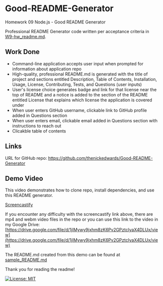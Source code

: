 # Good-README-Generator
Homework 09 Node.js - Good README Generator

Professional README Generator code written per acceptance criteria in [W9-hw_readme.md](W9-hw_readme.md).

## Work Done
* Command-line application accepts user input when prompted for information about application repo
* High-quality, professional README.md is generated with the title of project and sections entitled Description, Table of Contents, Installation, Usage, License, Contributing, Tests, and Questions (user inputs)
* User's license choice generates badge and link for that license near the top of README and a notice is added to the section of the README entitled License that explains which license the application is covered under
* When user enters GitHub username, clickable link to GitHub profile added in Questions section
* When user enters email, clickable email added in Questions section with instructions to reach out
* Clicakble table of contents

## Links
URL for GitHub repo: https://github.com/thenickedwards/Good-README-Generator

## Demo Video
This video demonstrates how to clone repo, install dependencies, and use this README generator.

[Screencastify](https://watch.screencastify.com/v/A2sW3lqpkhRRmvKY2H7B)

If you encounter any difficulty with the screencastify link above, there are mp4 and webm video files in the repo or you can use this link to the video in my Google Drive: [https://drive.google.com/file/d/1jIMywy9jxhm8zK6Pv2GPztcIyaX4DLUx/view](https://drive.google.com/file/d/1jIMywy9jxhm8zK6Pv2GPztcIyaX4DLUx/view)

The README.md created from this demo can be found at [sample_README.md](sample_README.md)

Thank you for reading the readme!

[![License: MIT](https://img.shields.io/badge/License-MIT-blue.svg)](https://opensource.org/licenses/MIT)
